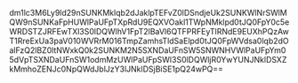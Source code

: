 dm1lc3M6Ly9ld29nSUNKMklqb2dJaklpTEFvZ0lDSndjeUk2SUNKWlNrSWlMQW9nSUNKaFpHUWlPaUFpTXpRdU9EQXVOakl1TWpNMklpd0tJQ0FpY0c5eWRDSTZJRFEwTXl3S0lDQWlhV1FpT2lBaVl6QTFPRFEyTlRNdE9EUXhPQzAwT1RreExUa3paV010WVRrM016TmpZamhsTldSaElpd0tJQ0FpWVdsa0lqb2dOalFzQ2lBZ0ltNWxkQ0k2SUNKM2N5SXNDaUFnSW5SNWNHVWlPaUFpYm05dVpTSXNDaUFnSW1odmMzUWlPaUFpSWl3S0lDQWljR0YwYUNJNklDSXZkMmhoZENJc0NpQWdJblJzY3lJNklDSjBiSE1pQ24wPQ==
